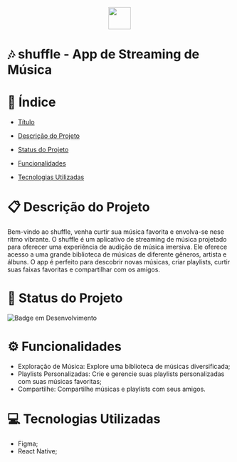 <p align="center">
  <img height=50 loading="lazy" src="./assets/images/shuffle.svg"/>
</p>

# 🎶 shuffle - App de Streaming de Música

# 🔗 Índice

- [Título](#-shuffle---app-de-streaming-de-música)

- [Descrição do Projeto](#-descrição-do-projeto)

- [Status do Projeto](#-status-do-projeto)

- [Funcionalidades](#-funcionalidades)

- [Tecnologias Utilizadas](#-tecnologias-utilizadas)

# 📋 Descrição do Projeto

Bem-vindo ao shuffle, venha curtir sua música favorita e envolva-se nese ritmo vibrante.
O shuffle é um aplicativo de streaming de música projetado para oferecer uma experiência de audição de música imersiva. Ele oferece acesso a uma grande biblioteca de músicas de diferente gêneros, artista e álbuns. O app é perfeito para descobrir novas músicas, criar playlists, curtir suas faixas favoritas e compartilhar com os amigos.

# 🔨 Status do Projeto

![Badge em Desenvolvimento](https://img.shields.io/static/v1?label=STATUS&message=EM%20DESENVOLVIMENTO&color=GREEN&style=for-the-badge)

# ⚙ Funcionalidades

- Exploração de Música: Explore uma biblioteca de músicas diversificada;
- Playlists Personalizadas: Crie e gerencie suas playlists personalizadas com suas músicas favoritas;
- Compartilhe: Compartilhe músicas e playlists com seus amigos.

# 💻 Tecnologias Utilizadas

- Figma;
- React Native;

